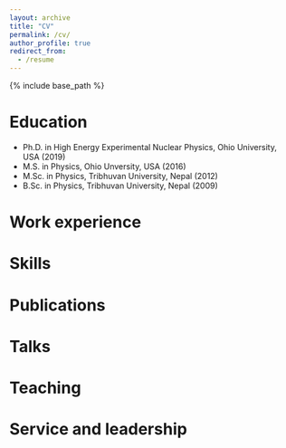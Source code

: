 ```yaml
---
layout: archive
title: "CV"
permalink: /cv/
author_profile: true
redirect_from:
  - /resume
---
```


{% include base_path %}

Education
======
* Ph.D. in High Energy Experimental Nuclear Physics, Ohio University, USA (2019)
* M.S. in Physics, Ohio Unversity, USA (2016)
* M.Sc. in Physics, Tribhuvan University, Nepal (2012)
* B.Sc. in Physics, Tribhuvan University, Nepal (2009)

Work experience
======
<!-- 
* Summer 2015: Research Assistant
   * Github University
   * Duties included: Tagging issues
   * Supervisor: Professor Git

* Fall 2015: Research Assistant
   * Github University
   * Duties included: Merging pull requests
   * Supervisor: Professor Hub
-->

Skills
======
<!-- 
* Skill 1
* Skill 2
   * Sub-skill 2.1
   * Sub-skill 2.2
   * Sub-skill 2.3
* Skill 3
-->
Publications
======
<!-- 
  <ul>{% for post in site.publications %}
    {% include archive-single-cv.html %}
  {% endfor %}</ul>
-->
Talks
======
<!-- 
  <ul>{% for post in site.talks %}
    {% include archive-single-talk-cv.html %}
  {% endfor %}</ul>
-->  
Teaching
======
<!-- 
  <ul>{% for post in site.teaching %}
    {% include archive-single-cv.html %}
  {% endfor %}</ul>
-->
Service and leadership
======
 
